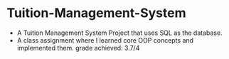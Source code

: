 # Tuition-Management-System
- A Tuition Management System Project that uses SQL as the database.
- A class assignment where I learned core OOP concepts and implemented them. grade achieved: 3.7/4
